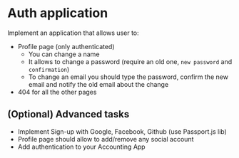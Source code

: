 # Auth application
Implement an application that allows user to:
<!-- - Register using name, email and password (only non authenticated)
  - Inform the users about the rules for a password and check them
  - send and activation email
- Actvation page (only non authenticated)
  - the user should be activated only after email confirmation
  - redirect to Profile after the activation
- Login with valid credentials (email and password) (only non authenticated)
  - If user is not active ask them to activate their email
  - Redirect to profile after login -->
<!-- - Logout (only authenticated)
  - Redirect to login after logging out -->
<!-- - Password reset (only non authenticated)
  - Ask for an email
  - Show email sent page
  - add Reset Password confirmation page (with `password` and `confirmation` fields that must be equal)
  - Show Success page with a link to login -->
- Profile page (only authenticated)
  - You can change a name
  - It allows to change a password (require an old one, `new password` and `confirmation`)
  - To change an email you should type the password, confirm the new email and notify the old email about the change
- 404 for all the other pages

## (Optional) Advanced tasks
- Implement Sign-up with Google, Facebook, Github (use Passport.js lib)
- Profile page should allow to add/remove any social account
- Add authentication to your Accounting App
